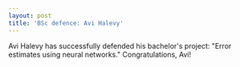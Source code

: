 ```yaml
---
layout: post
title: 'BSc defence: Avi Halevy'
---
```


Avi Halevy has successfully defended his bachelor's project: "Error estimates using neural networks." Congratulations, Avi!
